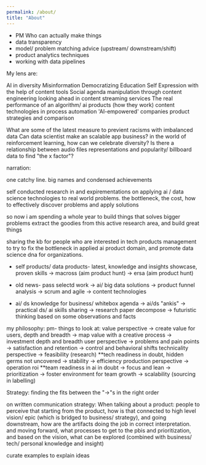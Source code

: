 ```yaml
---
permalink: /about/
title: "About"
---
```


- PM Who can actually make things
- data transparency
- model/ problem matching advice (upstream/ downstream/shift)
- product analytics techniques
- working with data pipelines

My lens are:

AI in diversity
Misinformation
Democratizing Education
Self Expression with the help of content tools
Social agenda manipulation through content engineering
looking ahead in content streaming services
The real performance of an algorithm/ ai products (how they work)
content technologies in process automation
'AI-empowered' companies product strategies and comparison


What are some of the latest measure to previent racisms with imbalanced data
Can data scientist make an scalable app business?
in the world of reinforcement learning, how can we celebrate diversity?
Is there a relationship between audio files representations and popularity/ billboard data to find "the x factor"?

narration:

one catchy line. big names and condensed achievements

self conducted research in and expirementations on applying ai / data science technologies to real world problems. the bottleneck, the cost, how to effectively discover problems and apply solutions

so now i am spending a whole year to build things that solves bigger problems
extract the goodies from this active research area, and build great things

sharing the kb for people who are interested in tech products management
to try to fix the bottleneck in applied ai product domain, and promote data science dna for organizations.

- self products/ data products- latest, knowledge and insights showcase, proven skills
-> macross (aim product hunt)
-> ersa (aim product hunt)

- old news- pass selectd work
-> ai/ big data solutions
-> product funnel analysis
-> scrum and agile
-> content technologies

- ai/ ds knowledge for business/ whitebox agenda
-> ai/ds "ankis"
-> practical ds/ ai skills sharing
-> research paper decompose
-> futuristic thinking based on some observations and facts

my philosophy:
pm- things to look at:
value perspective
-> create value for users, depth and breadth
-> map value with a creative process
-> investment depth and breadth
user perspective
-> problems and pain points
-> satisfaction and retention
-> control and behavioral shifts
technicality perspective
-> feasibility (research) **tech readiness in doubt, hidden germs not uncovered 
-> stability
-> efficiency
production perspective
-> operation roi **team readiness in ai in doubt
-> focus and lean
-> prioritization
-> foster environment for team growth
-> scalability (sourcing in labelling)

Strategy: finding the fits between the "->"s in the right order

on written communication strategy:
When talking about a product: people to perceive that starting from the product, how is that connected to high level vision/ epic (which is bridged to business/ strategy), and going downstream, how are the artifacts doing the job in correct interpretation. and moving forward, what processes to get to the pbis and prioritization, and based on the vision, what can be explored (combined with business/ tech/ personal knowledge and insight)

curate examples to explain ideas


